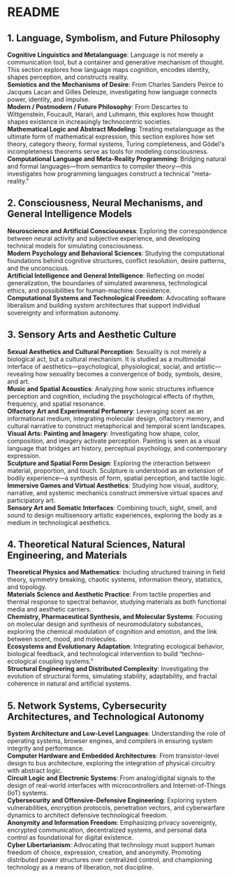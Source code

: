 # README

## 1. Language, Symbolism, and Future Philosophy  
**Cognitive Linguistics and Metalanguage**: Language is not merely a communication tool, but a container and generative mechanism of thought. This section explores how language maps cognition, encodes identity, shapes perception, and constructs reality.  
**Semiotics and the Mechanisms of Desire**: From Charles Sanders Peirce to Jacques Lacan and Gilles Deleuze, investigating how language connects power, identity, and impulse.  
**Modern / Postmodern / Future Philosophy**: From Descartes to Wittgenstein, Foucault, Harari, and Luhmann, this explores how thought shapes existence in increasingly technocentric societies.  
**Mathematical Logic and Abstract Modeling**: Treating metalanguage as the ultimate form of mathematical expression, this section explores how set theory, category theory, formal systems, Turing completeness, and Gödel's incompleteness theorems serve as tools for modeling consciousness.  
**Computational Language and Meta-Reality Programming**: Bridging natural and formal languages—from semantics to compiler theory—this investigates how programming languages construct a technical "meta-reality."

## 2. Consciousness, Neural Mechanisms, and General Intelligence Models  
**Neuroscience and Artificial Consciousness**: Exploring the correspondence between neural activity and subjective experience, and developing technical models for simulating consciousness.  
**Modern Psychology and Behavioral Sciences**: Studying the computational foundations behind cognitive structures, conflict resolution, desire patterns, and the unconscious.  
**Artificial Intelligence and General Intelligence**: Reflecting on model generalization, the boundaries of simulated awareness, technological ethics, and possibilities for human-machine coexistence.  
**Computational Systems and Technological Freedom**: Advocating software liberalism and building system architectures that support individual sovereignty and information autonomy.

## 3. Sensory Arts and Aesthetic Culture  
**Sexual Aesthetics and Cultural Perception**: Sexuality is not merely a biological act, but a cultural mechanism. It is studied as a multimodal interface of aesthetics—psychological, physiological, social, and artistic—revealing how sexuality becomes a convergence of body, symbols, desire, and art.  
**Music and Spatial Acoustics**: Analyzing how sonic structures influence perception and cognition, including the psychological effects of rhythm, frequency, and spatial resonance.  
**Olfactory Art and Experimental Perfumery**: Leveraging scent as an informational medium, integrating molecular design, olfactory memory, and cultural narrative to construct metaphorical and temporal scent landscapes.  
**Visual Arts: Painting and Imagery**: Investigating how shape, color, composition, and imagery activate perception. Painting is seen as a visual language that bridges art history, perceptual psychology, and contemporary expression.  
**Sculpture and Spatial Form Design**: Exploring the interaction between material, proportion, and touch. Sculpture is understood as an extension of bodily experience—a synthesis of form, spatial perception, and tactile logic.  
**Immersive Games and Virtual Aesthetics**: Studying how visual, auditory, narrative, and systemic mechanics construct immersive virtual spaces and participatory art.  
**Sensory Art and Somatic Interfaces**: Combining touch, sight, smell, and sound to design multisensory artistic experiences, exploring the body as a medium in technological aesthetics.

## 4. Theoretical Natural Sciences, Natural Engineering, and Materials  
**Theoretical Physics and Mathematics**: Including structured training in field theory, symmetry breaking, chaotic systems, information theory, statistics, and topology.  
**Materials Science and Aesthetic Practice**: From tactile properties and thermal response to spectral behavior, studying materials as both functional media and aesthetic carriers.  
**Chemistry, Pharmaceutical Synthesis, and Molecular Systems**: Focusing on molecular design and synthesis of neuromodulatory substances, exploring the chemical modulation of cognition and emotion, and the link between scent, mood, and molecules.  
**Ecosystems and Evolutionary Adaptation**: Integrating ecological behavior, biological feedback, and technological intervention to build “techno-ecological coupling systems.”  
**Structural Engineering and Distributed Complexity**: Investigating the evolution of structural forms, simulating stability, adaptability, and fractal coherence in natural and artificial systems.

## 5. Network Systems, Cybersecurity Architectures, and Technological Autonomy  
**System Architecture and Low-Level Languages**: Understanding the role of operating systems, browser engines, and compilers in ensuring system integrity and performance.  
**Computer Hardware and Embedded Architectures**: From transistor-level design to bus architecture, exploring the integration of physical circuitry with abstract logic.  
**Circuit Logic and Electronic Systems**: From analog/digital signals to the design of real-world interfaces with microcontrollers and Internet-of-Things (IoT) systems.  
**Cybersecurity and Offensive-Defensive Engineering**: Exploring system vulnerabilities, encryption protocols, penetration vectors, and cyberwarfare dynamics to architect defensive technological freedom.  
**Anonymity and Information Freedom**: Emphasizing privacy sovereignty, encrypted communication, decentralized systems, and personal data control as foundational for digital existence.  
**Cyber Libertarianism**: Advocating that technology must support human freedom of choice, expression, creation, and anonymity. Promoting distributed power structures over centralized control, and championing technology as a means of liberation, not discipline.
